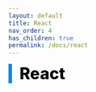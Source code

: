 ```yaml
---
layout: default
title: React
nav_order: 4
has_children: true
permalink: /docs/react
---
```


<div style="font-size:32px; font-weight: 800; border-left: 7px solid #0687f0; padding-left:15px !important; color:#000000">React</div>
